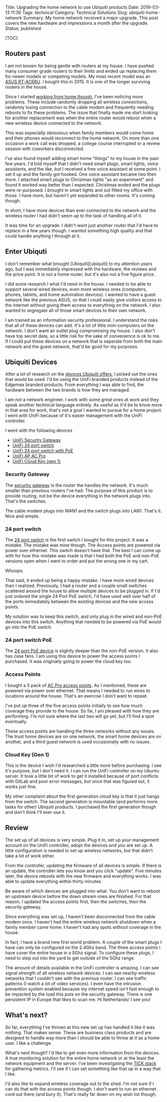 Title: Upgrading the home network to use Ubiquiti products
Date: 2019-03-13 11:30
Tags: technical
Category: Technical Solutions
Slug: ubiquiti-home-network
Summary: My home network received a major upgrade. This post covers the new hardware and impressions a month after the upgrade.
Status: published

[TOC]

## Routers past

I am not known for being gentle with routers at my house. I have pushed many consumer
grade routers to their limits and ended up replacing them for newer models or
competing models. My most recent model was an [ASUS RT-AC66U][asus]. I bought this
in 2015. It is one of the longer surviving routers in the house.

Since I started [working from home though][1], I've been noticing more problems.
These include randomly dropping all wireless connections, randomly losing connection
to the cable modem and frequently needing reboots to fix these problems. The issue
that finally made me start looking for another replacement was when the entire
router would reboot when a new wireless device connected to the network.

This was especially obnoxious when family members would come home and their phones
would reconnect to the home network. On more than one occasion a work call was
dropped, a college course interrupted or a review session with coworkers disconnected.

I've also found myself adding smart home "things" to my house in the past few years.
I'd told myself that I didn't need smart plugs, smart lights, voice assistants,
and the like, but I received a free voice assistant at some point. I set it up and
the family got hooked. One voice assistant became two then more. I attached
smart plugs to Christmas lights "as an experiment" and found it worked way
better than I expected. Christmas ended and the plugs were re-purposed. I brought
in smart lights and out fitted my office with those. I have more, but haven't yet
expanded to other rooms. It's coming though.

In short, I have more devices than ever connected to the network and the wireless
router I had didn't seem up to the task of handling all of it.

It was time for an upgrade. I didn't want just another router that I'd have to
replace in a few years though. I wanted something high quality and that could
handle anything I through at it.

## Enter Ubiquti

I don't remember what brought [Ubiquiti][ubiquiti] to my attention years ago, but I
was immediately impressed with the hardware, the reviews and the price point. It
is not a home router, but it's also not a five figure price.

I did some research I what I'd need in the house. I needed to be able to support
several wired devices, even more wireless ones (computers, phones, tablets, and
home automation devices). I wanted to have a guest network like the previous ASUS,
so that I could easily give visitors access to the internet without giving them
access to everything on the network. I also wanted to segregate all of those
smart devices to their own network.

I am trained as an information security professional. I understand the risks that
all of these devices can add. It's a lot of little mini-computers on the network.
I don't want an outlet plug compromising my house. I also don't have top secret
data, so a little risk for the sake of convenience is ok to me. If I could
put these devices on a network that is seperate from both the main network and
the guest network, that'd be good for my purposes.

## Ubiquiti Devices

After a lot of research on the [devices Ubiquiti offers][2], I picked out the
ones that would be used. I'd be using the UniFi branded products instead of the
Edgemax branded products. From everything I was able to find, the hardware between
the two brands is how they are managed.

I am *not* a network engineer. I work with some great ones at work and they
speak another technical language entirely. As useful as it'd be to know more
in that area for work, that's not a goal I wanted to pursue for a home project.
I went with UniFi because of it's easier management with the UniFi controller.

I went with the following devices

 - [UniFi Security Gateway][uf-sg]
 - [UniFi 24 port switch][uf-sw24]
 - [UniFi 24 port switch with PoE][uf-sw24poe]
 - [UniFi AP AC Pro][uf-apacpro]
 - [UniFi Cloud Key (gen 1)][uf-ck]

### Security Gateway

The [security gateway][uf-sg] is the router the handles the network. It's much
smaller than previous routers I've had. The purpose of this product is to provide
routing, not be the device everything in the network plugs into. That's the switches.

The cable modem plugs into WAN1 and the switch plugs into LAN1. That's it. Nice and simple.

### 24 port switch

The [24 port switch][uf-sw24] is the first switch I bought for this project. It was a mistake. The mistake
was mine though. The Access points are powered via power over ethernet. This switch doesn't
have that. The best I can come up with for how this mistake was made is that I had both the
PoE and non-PoE versions open when I went to order and put the wrong one in my cart.

Whoops.

That said, it ended up being a happy mistake. I have more wired devices than I realized. Previously,
I had a router and a couple small switches scattered around the house to allow multiple devices
to be plugged in. If I'd just ordered the single 24 Port PoE switch, I'd have used well over half
of the ports immediately between the existing devices and the new access points.

My solution was to keep this switch, and only plug in the wired and non-PoE devices into
this switch. Anything that needed to be powered via PoE would go into the PoE switch.

### 24 port switch PoE

The [24 port PoE device][uf-sw24poe] is slightly deeper than the non-PoE version. It also has
case fans. I am using this device to power the access points I purchased. It was originally
going to power the cloud key too.

### Access Points

I bought a 5 pack of [AC Pro access points][uf-apacpro]. As I mentioned, these are
powered via power over ethernet. That means I needed to run wires to locations around
the house. That's an exercise I don't want to repeat.

I've put up three of the five access points initially to see how much coverage
they provide to the house. So far, I am pleased with how they are performing. I'm
not sure where the last two will go yet, but I'll find a spot eventually.

These access points are handling the three networks without any issues. The
trust home devices are on one network, the smart home devices are on another, and
a third guest network is used occasionally with no issues.

### Cloud Key (Gen 1)

This is the device I wish I'd researched a little more before purchasing. I see
it's purpose, but I don't need it. I can run the UniFi controller on my Ubuntu
server. It took a little bit of work to get it installed because of port
conflicts with GitLab and poor error messages, but once that was figured out, it
works just fine.

My other complaint about the first generation cloud key is that it just hangs from
the switch. The second generation is mountable (and performs more tasks for other)
Ubiquiti products. I purchased the first generation though and don't think I'll
ever use it.

## Review

The set up of all devices is very simple. Plug it in, set up your management
account on the UniFi controller, adopt the devices and you are set up. A little
configuration is needed to set up wireless networks, but that didn't take a lot
of work either.

From the controller, updating the firmware of all devices is simple. If there
is an update, the controller lets you know and you click "update". Five minutes later,
the device reboots with the new firmware and everything works. I was able to update
everything within thirty minutes.

Be aware of which devices are plugged into what. You don't want to reboot an upstream
device before the down stream ones are finished. For that reason, I updated the
access points first, then the switches, then the security gateway.

Since everything was set up, I haven't been disconnected from the cable modem once.
I haven't had the entire wireless network shutdown when a family member came home.
I haven't had any spots without coverage in the house.

In fact, I have a brand new first world problem. A couple of the smart plugs I
have can only be configured on the 2.4Ghz band. The three access points I have cover
the entire house in a 5Ghz signal. To configure these plugs, I need to step out
into the yard to get outside of the 5Ghz range.

The amount of details available in the UniFi controller is amazing. I can see
signal strength of all wireless network devices. I can see nearby wireless networks
that I couldn't see with the previous router. I can see traffic patterns (I watch
a lot of video services). I even have the intrusion prevention system enabled
because my internet speed isn't fast enough to be impacted by the load this puts
on the security gateway. There is one persistent IP in Europe that likes to scan
me. Hi Netherlands! I see you!

## What's next?

So far, everything I've thrown at this new set up has handled it like it was nothing.
That makes sense. These are business class products and are designed to handle way
more than I should be able to throw at it as a home user. I like a challenge.

What's next though? I'd like to get even more information from the devices. A true
monitoring solution for the entire home network or at the least the network equipment
and the server. I've been investigating the [TICK stack][tick] for gathering metrics.
I'll see if I can set something like that up in a way that I like.

I'd also like to expand wireless coverage out to the shed. I'm not sure if I can
do that with the access points though. I don't want to run an ethernet cord out
there (and bury it). That's really far down on my wish list though.

 [asus]: https://www.newegg.com/Product/Product.aspx?Item=N82E16833320115
 [ubiquti]: https://www.ui.com/
 [1]: {filename}2017_11_28_how_i_found_an_awesome_remote_job.md
 [2]: https://www.ui.com/products/#default
 [uf-ck]: https://www.ui.com/unifi/unifi-cloud-key/
 [uf-sg]: https://www.ui.com/unifi-routing/usg/
 [uf-sw24]: https://www.ui.com/unifi-switching/unifi-switch-2448/
 [uf-sw24poe]: https://www.ui.com/unifi-switching/unifi-switch-poe/
 [uf-apacpro]: https://www.ui.com/unifi/unifi-ap-ac-pro/
 [tick]: https://www.influxdata.com/time-series-platform/